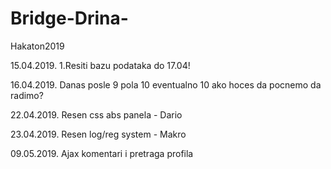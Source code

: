 # Bridge-Drina-
Hakaton2019 

15.04.2019.
1.Resiti bazu podataka do 17.04!
 
16.04.2019.
Danas posle 9 pola 10 eventualno 10 ako hoces da pocnemo da radimo?

22.04.2019. 
Resen css abs panela - Dario

23.04.2019. 
Resen log/reg system - Makro


09.05.2019. 
Ajax komentari i pretraga profila
